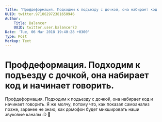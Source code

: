 ```yaml
---
Title: 'Профдеформация. Подходим к подъезду с дочкой, она набирает код и начинает говорить.'
UUID: twitter.971062972381650946
Author:
    Title: Balancer
    UUID: twitter.user.balancer73
Date: 'Tue, 06 Mar 2018 19:40:28 +0300'
Type: Post
Markup: Text
---
```


# Профдеформация. Подходим к подъезду с дочкой, она набирает код и начинает говорить.

Профдеформация. Подходим к подъезду с дочкой, она набирает
код и начинает говорить. Я же молчу, потому что, как показал
самоанализ позже, заранее не знаю, как домофон будет
микшировать наши звуковые каналы :D :facepalm: